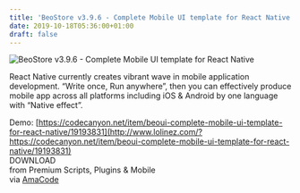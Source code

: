 ```yaml
---
title: 'BeoStore v3.9.6 - Complete Mobile UI template for React Native'
date: 2019-10-18T05:36:00+01:00
draft: false
---
```


![BeoStore v3.9.6 - Complete Mobile UI template for React Native](http://www.codelist.cc/uploads/posts/2019-10/1571372986_beostore.png "BeoStore v3.9.6 - Complete Mobile UI template for React Native")  
  
React Native currently creates vibrant wave in mobile application development. “Write once, Run anywhere”, then you can effectively produce mobile app across all platforms including iOS & Android by one language with “Native effect”.  
  
Demo: [https://codecanyon.net/item/beoui-complete-mobile-ui-template-for-react-native/19193831](http://www.lolinez.com/?https://codecanyon.net/item/beoui-complete-mobile-ui-template-for-react-native/19193831)  
DOWNLOAD  
from Premium Scripts, Plugins & Mobile  
via [AmaCode](https://amazcode.ooo)